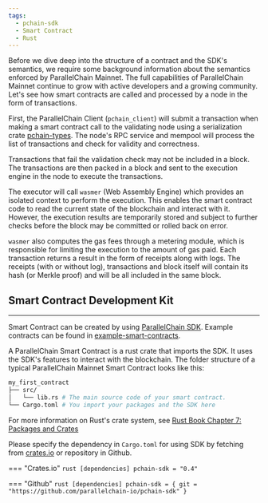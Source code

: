 ```yaml
---
tags:
  - pchain-sdk
  - Smart Contract
  - Rust
---
```


Before we dive deep into the structure of a contract and the SDK's semantics, we require some background information about the semantics enforced by ParallelChain Mainnet. The full capabilities of ParallelChain Mainnet continue to grow with active developers 
and a growing community. Let's see how smart contracts are called and processed by a node in the form of transactions.

First, the ParallelChain Client (`pchain_client`) will submit a transaction when making a smart contract call to the validating node using a serialization crate [pchain-types](https://github.com/parallelchain-io/pchain-types-rust). The node's RPC service and mempool will process the list of transactions and check for validity and correctness. 

Transactions that fail the validation check may not be included in a block. The transactions are then packed in a block and sent to the execution engine in the node to execute the transactions. 

The executor will call `wasmer` (Web Assembly Engine) which provides an isolated context to perform the execution. This enables the smart contract code to read the current state of the blockchain and interact with it. However, the execution results are temporarily stored and subject to further checks before the block may be committed or rolled back on error. 

`wasmer` also computes the gas fees through a metering module, which is responsible for limiting the execution to the amount of gas paid. Each transaction returns a result in the form of receipts along with logs. The receipts (with or without log), transactions and block itself will contain its hash (or Merkle proof) and will be all included in the same block.


## Smart Contract Development Kit
---

Smart Contract can be created by using [ParallelChain SDK](https://github.com/parallelchain-io/pchain-sdk). Example contracts can be found in [example-smart-contracts](https://github.com/parallelchain-io/example-smart-contracts).

A ParallelChain Smart Contract is a rust crate that imports the SDK. It uses the SDK's features to interact with the blockchain. The folder structure of a typical ParallelChain
Mainnet Smart Contract looks like this:
```bash
my_first_contract
├── src/
│   └── lib.rs # The main source code of your smart contract.  
└── Cargo.toml # You import your packages and the SDK here
```

For more information on Rust's crate system, see [Rust Book Chapter 7: Packages and Crates](https://doc.rust-lang.org/stable/book/ch07-01-packages-and-crates.html?highlight=crate#packages-and-crates)

Please specify the dependency in `Cargo.toml` for using SDK by fetching from [crates.io](https://crates.io/) or repository in Github.

=== "Crates.io"
    ```rust
    [dependencies]
    pchain-sdk = "0.4"
    ```

=== "Github"
    ```rust
    [dependencies]
    pchain-sdk = { git = "https://github.com/parallelchain-io/pchain-sdk" }
    ```